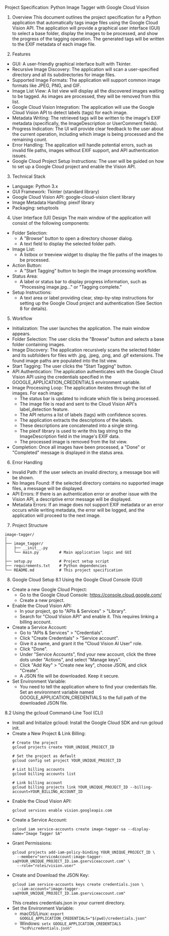 Project Specification: Python Image Tagger with Google Cloud Vision

1. Overview
This document outlines the project specification for a Python application that automatically tags image files using the Google Cloud Vision API. The application will provide a graphical user interface (GUI) to select a base folder, display the images to be processed, and show the progress of the tagging operation. The generated tags will be written to the EXIF metadata of each image file.

2. Features
- GUI: A user-friendly graphical interface built with Tkinter.
- Recursive Image Discovery: The application will scan a user-specified directory and all its subdirectories for image files.
- Supported Image Formats: The application will support common image formats like JPEG, PNG, and GIF.
- Image List View: A list view will display all the discovered images waiting to be tagged. As images are processed, they will be removed from this list.
- Google Cloud Vision Integration: The application will use the Google Cloud Vision API to detect labels (tags) for each image.
- Metadata Writing: The retrieved tags will be written to the image's EXIF metadata (specifically, the ImageDescription or UserComment fields).
- Progress Indication: The UI will provide clear feedback to the user about the current operation, including which image is being processed and the remaining count.
- Error Handling: The application will handle potential errors, such as invalid file paths, images without EXIF support, and API authentication issues.
- Google Cloud Project Setup Instructions: The user will be guided on how to set up a Google Cloud project and enable the Vision API.

3. Technical Stack
- Language: Python 3.x
- GUI Framework: Tkinter (standard library)
- Google Cloud Vision API: google-cloud-vision client library
- Image Metadata Handling: piexif library
- Packaging: setuptools

4. User Interface (UI) Design
The main window of the application will consist of the following components:
- Folder Selection:
  - A "Browse" button to open a directory chooser dialog.
  - A text field to display the selected folder path.
- Image List:
  - A listbox or treeview widget to display the file paths of the images to be processed.
- Action Button:
  - A "Start Tagging" button to begin the image processing workflow.
- Status Area:
  - A label or status bar to display progress information, such as "Processing image.jpg..." or "Tagging complete."
- Setup Instructions:
  - A text area or label providing clear, step-by-step instructions for setting up the Google Cloud project and authentication (See Section 8 for details).

5. Workflow
- Initialization: The user launches the application. The main window appears.
- Folder Selection: The user clicks the "Browse" button and selects a base folder containing images.
- Image Discovery: The application recursively scans the selected folder and its subfolders for files with .jpg, .jpeg, .png, and .gif extensions. The found image paths are populated into the list view.
- Start Tagging: The user clicks the "Start Tagging" button.
- API Authentication: The application authenticates with the Google Cloud Vision API using the credentials specified in the GOOGLE_APPLICATION_CREDENTIALS environment variable.
- Image Processing Loop: The application iterates through the list of images. For each image:
  - The status bar is updated to indicate which file is being processed.
  - The image file is read and sent to the Cloud Vision API's label_detection feature.
  - The API returns a list of labels (tags) with confidence scores.
  - The application extracts the descriptions of the labels.
  - These descriptions are concatenated into a single string.
  - The piexif library is used to write this tag string to the ImageDescription field in the image's EXIF data.
  - The processed image is removed from the list view.
- Completion: Once all images have been processed, a "Done" or "Completed" message is displayed in the status area.

6. Error Handling
- Invalid Path: If the user selects an invalid directory, a message box will be shown.
- No Images Found: If the selected directory contains no supported image files, a message will be displayed.
- API Errors: If there is an authentication error or another issue with the Vision API, a descriptive error message will be displayed.
- Metadata Errors: If an image does not support EXIF metadata or an error occurs while writing metadata, the error will be logged, and the application will proceed to the next image.

7. Project Structure
```
image-tagger/
│
├── image_tagger/
│   ├── __init__.py
│   └── main.py         # Main application logic and GUI
│
├── setup.py            # Project setup script
├── requirements.txt    # Python dependencies
└── README.md           # This project specification
```

8. Google Cloud Setup
8.1 Using the Google Cloud Console (GUI)
- Create a new Google Cloud Project:
  - Go to the Google Cloud Console: https://console.cloud.google.com/
  - Create a new project.
- Enable the Cloud Vision API:
  - In your project, go to "APIs & Services" > "Library".
  - Search for "Cloud Vision API" and enable it. This requires linking a billing account.
- Create a Service Account:
  - Go to "APIs & Services" > "Credentials".
  - Click "Create Credentials" > "Service account".
  - Give it a name, and grant it the "Cloud Vision AI User" role.
  - Click "Done".
  - Under "Service Accounts", find your new account, click the three dots under "Actions", and select "Manage keys".
  - Click "Add Key" > "Create new key", choose JSON, and click "Create".
  - A JSON file will be downloaded. Keep it secure.
- Set Environment Variable:
  - You need to tell the application where to find your credentials file. Set an environment variable named GOOGLE_APPLICATION_CREDENTIALS to the full path of the downloaded JSON file.

8.2 Using the gcloud Command-Line Tool (CLI)
- Install and Initialize gcloud: Install the Google Cloud SDK and run gcloud init.
- Create a New Project & Link Billing:
  ```
  # Create the project
  gcloud projects create YOUR_UNIQUE_PROJECT_ID

  # Set the project as default
  gcloud config set project YOUR_UNIQUE_PROJECT_ID

  # List billing accounts
  gcloud billing accounts list

  # Link billing account
  gcloud billing projects link YOUR_UNIQUE_PROJECT_ID --billing-account=YOUR_BILLING_ACCOUNT_ID
  ```
- Enable the Cloud Vision API:
  ```
  gcloud services enable vision.googleapis.com
  ```
- Create a Service Account:
  ```
  gcloud iam service-accounts create image-tagger-sa --display-name="Image Tagger SA"
  ```
- Grant Permissions:
  ```
  gcloud projects add-iam-policy-binding YOUR_UNIQUE_PROJECT_ID \
    --member="serviceAccount:image-tagger-sa@YOUR_UNIQUE_PROJECT_ID.iam.gserviceaccount.com" \
    --role="roles/vision.user"
  ```
- Create and Download the JSON Key:
  ```
  gcloud iam service-accounts keys create credentials.json \
    --iam-account="image-tagger-sa@YOUR_UNIQUE_PROJECT_ID.iam.gserviceaccount.com"
  ```
  This creates credentials.json in your current directory.
- Set the Environment Variable:
  - macOS/Linux: `export GOOGLE_APPLICATION_CREDENTIALS="$(pwd)/credentials.json"`
  - Windows: `setx GOOGLE_APPLICATION_CREDENTIALS "%cd%\credentials.json"`
